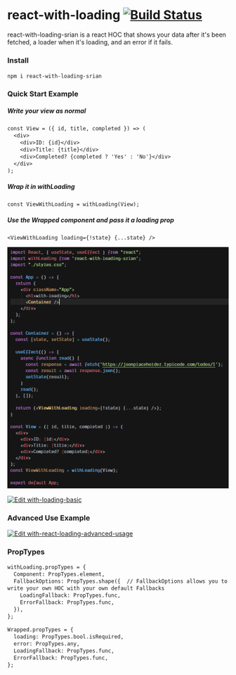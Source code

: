 # react-with-loading [![Build Status](https://travis-ci.org/srianbury/react-with-loading.svg?branch=master)](https://travis-ci.org/srianbury/react-with-loading)

react-with-loading-srian is a react HOC that shows your data after it's been fetched, a loader when it's loading, and an error if it fails.

### Install
`npm i react-with-loading-srian`

### Quick Start Example
##### Write your view as normal
```
const View = ({ id, title, completed }) => (
  <div>
    <div>ID: {id}</div>
    <div>Title: {title}</div>
    <div>Completed? {completed ? 'Yes' : 'No'}</div>
  </div>
);
```
##### Wrap it in withLoading
```
const ViewWithLoading = withLoading(View);
```
##### Use the Wrapped component and pass it a loading prop
```
<ViewWithLoading loading={!state} {...state} />
```
![Basic Example](https://github.com/srianbury/react-with-loading/blob/master/images/basic_example.PNG)

[![Edit with-loading-basic](https://codesandbox.io/static/img/play-codesandbox.svg)](https://codesandbox.io/s/confident-archimedes-om29l?fontsize=14&hidenavigation=1&theme=dark)

### Advanced Use Example
[![Edit with-react-loading-advanced-usage](https://codesandbox.io/static/img/play-codesandbox.svg)](https://codesandbox.io/s/festive-wildflower-xxtpr?fontsize=14&hidenavigation=1&theme=dark)

### PropTypes
```
withLoading.propTypes = {
  Component: PropTypes.element,
  FallbackOptions: PropTypes.shape({  // FallbackOptions allows you to write your own HOC with your own default Fallbacks
    LoadingFallback: PropTypes.func,
    ErrorFallback: PropTypes.func,
  }),
};
```
```
Wrapped.propTypes = {
  loading: PropTypes.bool.isRequired,
  error: PropTypes.any,
  LoadingFallback: PropTypes.func,
  ErrorFallback: PropTypes.func,
};
```
